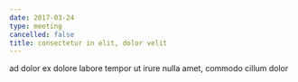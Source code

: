 ```yaml
---
date: 2017-03-24
type: meeting
cancelled: false
title: consectetur in elit, dolor velit
---
```

ad dolor ex dolore labore tempor ut irure nulla amet, commodo cillum dolor
